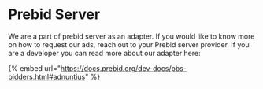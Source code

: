 # Prebid Server

We are a part of prebid server as an adapter. If you would like to know more on how to request our ads, reach out to your Prebid server provider. If you are a developer you can read more about our adapter here:

{% embed url="https://docs.prebid.org/dev-docs/pbs-bidders.html#adnuntius" %}
